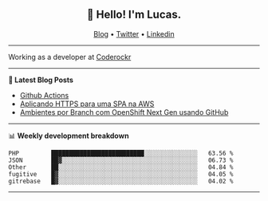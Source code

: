 <h2 align="center">👋 Hello! I'm Lucas.</h2>
<p align="center">
  <a href="https://www.lucassabreu.net.br/">Blog</a> •
  <a href="https://twitter.com/lucassabreu">Twitter</a> •
  <a href="https://www.linkedin.com/in/lucassantosabreu/">Linkedin</a>
</p>

---

Working as a developer at [Coderockr](https://github.com/Coderockr)

---

**📝 Latest Blog Posts**

<!-- BLOG-POST-LIST:START -->
- [Github Actions](https://www.lucassabreu.net.br/post/github-actions/)
- [Aplicando HTTPS para uma SPA na AWS](https://www.lucassabreu.net.br/post/aplicando-https-para-uma-spa-na-aws/)
- [Ambientes por Branch com OpenShift Next Gen usando GitHub](https://www.lucassabreu.net.br/post/ambientes-por-branch-com-openshift-next-gen-usando-github/)
<!-- BLOG-POST-LIST:END -->

---

📊 **Weekly development breakdown**
<!--START_SECTION:waka-->
```text
PHP         ██████████████████████████░░░░░░░░░░░░░░░   63.56 % 
JSON        ██▓░░░░░░░░░░░░░░░░░░░░░░░░░░░░░░░░░░░░░░   06.73 % 
Other       ██░░░░░░░░░░░░░░░░░░░░░░░░░░░░░░░░░░░░░░░   04.84 % 
fugitive    █▓░░░░░░░░░░░░░░░░░░░░░░░░░░░░░░░░░░░░░░░   04.05 % 
gitrebase   █▓░░░░░░░░░░░░░░░░░░░░░░░░░░░░░░░░░░░░░░░   04.02 % 
```
<!--END_SECTION:waka-->

---
